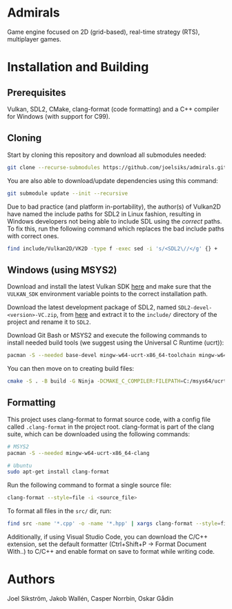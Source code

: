 # Admirals

Game engine focused on 2D (grid-based), real-time strategy (RTS), multiplayer games. 

# Installation and Building

## Prerequisites
Vulkan, SDL2, CMake, clang-format (code formatting) and a C++ compiler for Windows (with support for C99).

## Cloning

Start by cloning this repository and download all submodules needed:
```bash
git clone --recurse-submodules https://github.com/joelsiks/admirals.git
```

You are also able to download/update dependencies using this command:
```bash
git submodule update --init --recursive
```

Due to bad practice (and platform in-portability), the author(s) of Vulkan2D have named the include paths for SDL2 in Linux fashion, resulting in Windows developers not being able to include SDL using the *correct* paths. To fix this, run the following command which replaces the bad include paths with correct ones.
```bash
find include/Vulkan2D/VK2D -type f -exec sed -i 's/<SDL2\//</g' {} +
```

## Windows (using MSYS2)

Download and install the latest Vulkan SDK [here](https://vulkan.lunarg.com/) and make sure that the `VULKAN_SDK` environment variable points to the correct installation path.

Download the latest development package of SDL2, named `SDL2-devel-<version>-VC.zip`, from [here](https://github.com/libsdl-org/SDL/releases) and extract it to the `include/` directory of the project and rename it to `SDL2`.

Download Git Bash or MSYS2 and execute the following commands to install needed build tools (we suggest using the Universal C Runtime (ucrt)):
```bash
pacman -S --needed base-devel mingw-w64-ucrt-x86_64-toolchain mingw-w64-ucrt-x86_64-ninja mingw-w64-ucrt-x86_64-cmake
```

You can then move on to creating build files:
```bash
cmake -S . -B build -G Ninja -DCMAKE_C_COMPILER:FILEPATH=C:/msys64/ucrt64/bin/gcc.exe -DCMAKE_CXX_COMPILER=C:/msys64/ucrt64/bin/g++.exe
```

## Formatting

This project uses clang-format to format source code, with a config file called `.clang-format` in the project root. clang-format is part of the clang suite, which can be downloaded using the following commands:

```bash
# MSYS2
pacman -S --needed mingw-w64-ucrt-x86_64-clang

# Ubuntu
sudo apt-get install clang-format
```

Run the following command to format a single source file:
```bash
clang-format --style=file -i <source_file>
```

To format all files in the `src/` dir, run:
```bash
find src -name '*.cpp' -o -name '*.hpp' | xargs clang-format --style=file -i
```

Additionally, if using Visual Studio Code, you can download the C/C++ extension, set the default formatter (Ctrl+Shift+P -> Format Document With..) to C/C++ and enable format on save to format while writing code.

# Authors

Joel Sikström, Jakob Wallén, Casper Norrbin, Oskar Gådin
